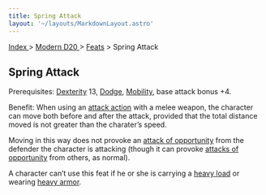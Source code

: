 ```yaml
---
title: Spring Attack
layout: '~/layouts/MarkdownLayout.astro'
---
```


[ Index ](/) > [ Modern D20 ](/modern.d20.srd) > [Feats](/modern.d20.srd/feats) > Spring Attack

## Spring Attack

Prerequisites: [Dexterity](/modern.d20.srd/basics/ability.scores) 13,
[Dodge](/modern.d20.srd/feats/dodge),
[Mobility](/modern.d20.srd/feats/mobility), base attack bonus +4.

Benefit: When using an [attack action](/modern.d20.srd/combat/attack.actions)
with a melee weapon, the character can move both before and after the attack,
provided that the total distance moved is not greater than the charater’s
speed.

Moving in this way does not provoke an [attack of opportunity](/modern.d20.srd/combat/attacks.of.opportunity) from the defender
the character is attacking (though it can provoke [attacks of opportunity](/modern.d20.srd/combat/attacks.of.opportunity) from others, as
normal).

A character can’t use this feat if he or she is carrying a [heavy load](/modern.d20.srd/equipment/carrying.capacity) or wearing [heavy armor](/modern.d20.srd/equipment/armor.heavy).

